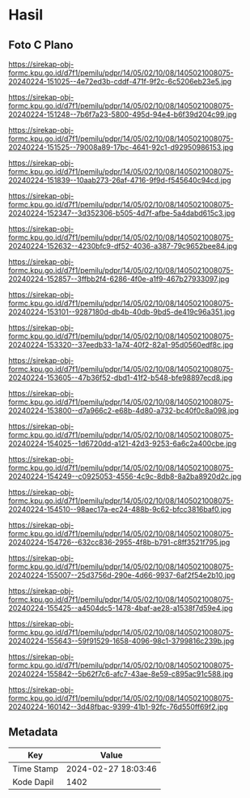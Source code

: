 # Hasil

## Foto C Plano

https://sirekap-obj-formc.kpu.go.id/d7f1/pemilu/pdpr/14/05/02/10/08/1405021008075-20240224-151025--4e72ed3b-cddf-471f-9f2c-6c5206eb23e5.jpg

https://sirekap-obj-formc.kpu.go.id/d7f1/pemilu/pdpr/14/05/02/10/08/1405021008075-20240224-151248--7b6f7a23-5800-495d-94e4-b6f39d204c99.jpg

https://sirekap-obj-formc.kpu.go.id/d7f1/pemilu/pdpr/14/05/02/10/08/1405021008075-20240224-151525--79008a89-17bc-4641-92c1-d92950986153.jpg

https://sirekap-obj-formc.kpu.go.id/d7f1/pemilu/pdpr/14/05/02/10/08/1405021008075-20240224-151839--10aab273-26af-4716-9f9d-f545640c94cd.jpg

https://sirekap-obj-formc.kpu.go.id/d7f1/pemilu/pdpr/14/05/02/10/08/1405021008075-20240224-152347--3d352306-b505-4d7f-afbe-5a4dabd615c3.jpg

https://sirekap-obj-formc.kpu.go.id/d7f1/pemilu/pdpr/14/05/02/10/08/1405021008075-20240224-152632--4230bfc9-df52-4036-a387-79c9652bee84.jpg

https://sirekap-obj-formc.kpu.go.id/d7f1/pemilu/pdpr/14/05/02/10/08/1405021008075-20240224-152857--3ffbb2f4-6286-4f0e-a1f9-467b27933097.jpg

https://sirekap-obj-formc.kpu.go.id/d7f1/pemilu/pdpr/14/05/02/10/08/1405021008075-20240224-153101--9287180d-db4b-40db-9bd5-de419c96a351.jpg

https://sirekap-obj-formc.kpu.go.id/d7f1/pemilu/pdpr/14/05/02/10/08/1405021008075-20240224-153320--37eedb33-1a74-40f2-82a1-95d0560edf8c.jpg

https://sirekap-obj-formc.kpu.go.id/d7f1/pemilu/pdpr/14/05/02/10/08/1405021008075-20240224-153605--47b36f52-dbd1-41f2-b548-bfe98897ecd8.jpg

https://sirekap-obj-formc.kpu.go.id/d7f1/pemilu/pdpr/14/05/02/10/08/1405021008075-20240224-153800--d7a966c2-e68b-4d80-a732-bc40f0c8a098.jpg

https://sirekap-obj-formc.kpu.go.id/d7f1/pemilu/pdpr/14/05/02/10/08/1405021008075-20240224-154025--1d6720dd-a121-42d3-9253-6a6c2a400cbe.jpg

https://sirekap-obj-formc.kpu.go.id/d7f1/pemilu/pdpr/14/05/02/10/08/1405021008075-20240224-154249--c0925053-4556-4c9c-8db8-8a2ba8920d2c.jpg

https://sirekap-obj-formc.kpu.go.id/d7f1/pemilu/pdpr/14/05/02/10/08/1405021008075-20240224-154510--98aec17a-ec24-488b-9c62-bfcc3816baf0.jpg

https://sirekap-obj-formc.kpu.go.id/d7f1/pemilu/pdpr/14/05/02/10/08/1405021008075-20240224-154726--632cc836-2955-4f8b-b791-c8ff3521f795.jpg

https://sirekap-obj-formc.kpu.go.id/d7f1/pemilu/pdpr/14/05/02/10/08/1405021008075-20240224-155007--25d3756d-290e-4d66-9937-6af2f54e2b10.jpg

https://sirekap-obj-formc.kpu.go.id/d7f1/pemilu/pdpr/14/05/02/10/08/1405021008075-20240224-155425--a4504dc5-1478-4baf-ae28-a1538f7d59e4.jpg

https://sirekap-obj-formc.kpu.go.id/d7f1/pemilu/pdpr/14/05/02/10/08/1405021008075-20240224-155643--59f91529-1658-4096-98c1-3799816c239b.jpg

https://sirekap-obj-formc.kpu.go.id/d7f1/pemilu/pdpr/14/05/02/10/08/1405021008075-20240224-155842--5b62f7c6-afc7-43ae-8e59-c895ac91c588.jpg

https://sirekap-obj-formc.kpu.go.id/d7f1/pemilu/pdpr/14/05/02/10/08/1405021008075-20240224-160142--3d48fbac-9399-41b1-92fc-76d550ff69f2.jpg


## Metadata

| Key        | Value               |
| ---------- | ------------------- |
| Time Stamp | 2024-02-27 18:03:46 |
| Kode Dapil | 1402                |




